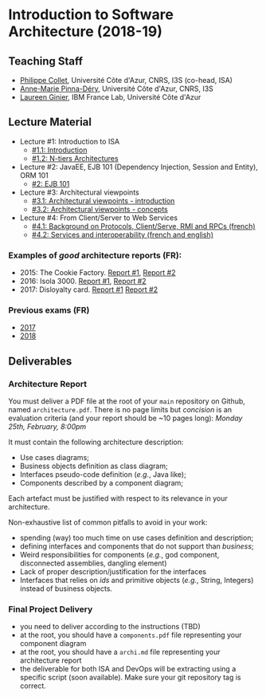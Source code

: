 # Introduction to Software Architecture (2018-19)

## Teaching Staff

  * [Philippe Collet](collet@i3s.unice.fr), Université Côte d'Azur, CNRS, I3S (co-head, ISA)
  * [Anne-Marie Pinna-Déry](pinna@unice.fr), Université Côte d'Azur, CNRS, I3S
  * [Laureen Ginier](laureen.ginier@univ-cotedazur.fr), IBM France Lab, Université Côte d'Azur


## Lecture Material

  - Lecture #1: Introduction to ISA
    - [#1.1: Introduction](https://github.com/collet/isa-devops/blob/master/ISA/week1_isa_intro_v0.1c.pdf)
    - [#1.2: N-tiers Architectures](https://github.com/collet/isa-devops/blob/master/ISA/week1_isa_archi_n_tiers.pdf)
  - Lecture #2: JavaEE, EJB 101 (Dependency Injection, Session and Entity), ORM 101
    - [#2: EJB 101](https://github.com/collet/isa-devops/blob/master/ISA/week2-javaEE-ejb-orm-v02.pdf)
  - Lecture #3: Architectural viewpoints
    - [#3.1: Architectural viewpoints - introduction](https://github.com/collet/isa-devops/blob/master/ISA/ViewpointsV2Intro-1.pdf)
    - [#3.2: Architectural viewpoints - concepts](https://github.com/collet/isa-devops/blob/master/ISA/Viewpoints%20V2-1.pdf)
  - Lecture #4: From Client/Server to Web Services
    - [#4.1: Background on Protocols, Client/Serve, RMI and RPCs (french)](https://github.com/collet/isa-devops/blob/master/ISA/CS-RMI-RPC-Protocoles.pdf)
    - [#4.2: Services and interoperability (french and english)](https://github.com/collet/isa-devops/blob/master/ISA/servicesEtInterope%CC%81rabilite%CC%8113mars.pdf)

### Examples of _good_ architecture reports (FR):

  - 2015: The Cookie Factory. [Report #1](https://github.com/collet/isa-devops/blob/master/ISA/reports_examples/2015_1.pdf), [Report #2](https://github.com/collet/isa-devops/blob/master/ISA/reports_examples/2015_2.pdf)
  - 2016: Isola 3000. [Report #1](https://github.com/collet/isa-devops/blob/master/ISA/reports_examples/2016_1.pdf), [Report #2](https://github.com/collet/isa-devops/blob/master/ISA/reports_examples/2016_2.pdf)
  - 2017: Disloyalty card. [Report #1](https://github.com/collet/isa-devops/blob/master/ISA/reports_examples/2017_1.pdf) [Report #2](https://github.com/collet/isa-devops/blob/master/ISA/reports_examples/2017_2.pdf)

### Previous exams (FR)

  - [2017](https://github.com/collet/isa-devops/blob/master/ISA/exams/exam_2017.pdf)
  - [2018](https://github.com/collet/isa-devops/blob/master/ISA/exams/exam_2018.pdf)

## Deliverables

### Architecture Report

You must deliver a PDF file at the root of your `main` repository on Github, named `architecture.pdf`. There is no page limits but _concision_ is an evaluation criteria (and your report should be ~10 pages long): *Monday 25th, February, 8:00pm*

It must contain the following architecture description:

  - Use cases diagrams;
  - Business objects definition as class diagram;
  - Interfaces pseudo-code definition (_e.g._, Java like);
  - Components described by a component diagram;

Each artefact must be justified with respect to its relevance in your architecture.

Non-exhaustive list of common pitfalls to avoid in your work:

  - spending (way) too much time on use cases definition and description;
  - defining interfaces and components that do not support than _business_;
  - Weird responsibilities for components (_e.g._, god component, disconnected assemblies, dangling element)
  - Lack of proper description/justification for the interfaces
  - Interfaces that relies on _ids_ and primitive objects (_e.g._, String, Integers) instead of business objects.


### Final Project Delivery

  - you need to deliver according to the instructions (TBD)
  - at the root, you should have a `components.pdf` file representing your component diagram
  - at the root, you should have a `archi.md` file representing your architecture report
  - the deliverable for both ISA and DevOps will be extracting using a specific script (soon available). Make sure your git repository tag is correct.
